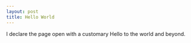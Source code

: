 ```yaml
---
layout: post
title: Hello World
---
```


I declare the page open with a customary Hello to the world and beyond.


